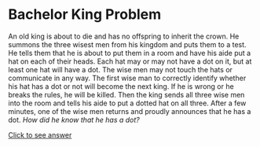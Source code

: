 # Bachelor King Problem

An old king is about to die and has no offspring to inherit the crown. He 
summons the three wisest men from his kingdom and puts them to a test. He tells 
them that he is about to put them in a room and have his aide put a hat on each 
of their heads. Each hat may or may not have a dot on it, but at least one hat 
will have a dot. The wise men may not touch the hats or communicate in any way. 
The first wise man to correctly identify whether his hat has a dot or not will 
become the next king. If he is wrong or he breaks the rules, he will be killed. 
Then the king sends all three wise men into the room and tells his aide to put 
a dotted hat on all three. After a few minutes, one of the wise men returns and 
proudly announces that he has a dot. *How did he know that he has a dot?*

[Click to see answer](../answers/bachelor_king_answer.md)
